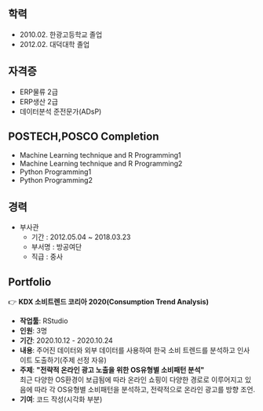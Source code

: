 ## 학력
  - 2010.02. 한광고등학교 졸업
  - 2012.02. 대덕대학 졸업

## 자격증
  - ERP물류 2급
  - ERP생산 2급
  - 데이터분석 준전문가(ADsP) 

## POSTECH,POSCO Completion
 - Machine Learning technique and R Programming1
 - Machine Learning technique and R Programming2
 - Python Programming1
 - Python Programming2

## 경력
* 부사관
    + 기간 : 2012.05.04 ~ 2018.03.23
    + 부서명 : 방공여단
    + 직급 : 중사



## Portfolio

:point_right: **KDX 소비트렌드 코리아 2020(Consumption Trend Analysis)**  
- **작업툴**: RStudio 
- **인원**: 3명  
- **기간**: 2020.10.12 - 2020.10.24  
- **내용**: 주어진 데이터와 외부 데이터를 사용하여 한국 소비 트렌드를 분석하고 인사이트 도출하기(주제 선정 자유)  
- **주제**: **"전략적 온라인 광고 노출을 위한 OS유형별 소비패턴 분석"**  
  최근 다양한 OS환경이 보급됨에 따라 온라인 쇼핑이  다양한 경로로 이루어지고 있음에 따라 각 OS유형별 소비패턴을 분석하고, 전략적으로 온라인 광고를 방향 조언.
- **기여**: 코드 작성(시각화 부분)
